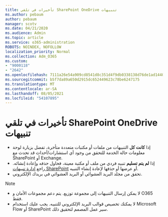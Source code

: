 ```yaml
---
title: تأخيرات في تلقي SharePoint OneDrive تنبيهات
ms.author: pebaum
author: pebaum
manager: scotv
ms.date: 04/21/2020
ms.audience: Admin
ms.topic: article
ms.service: o365-administration
ROBOTS: NOINDEX, NOFOLLOW
localization_priority: Normal
ms.collection: Adm_O365
ms.custom:
- "9000118"
- "2642"
ms.openlocfilehash: 7111a26e54a909cd8541d8c351d4f9db0338138d76de1ad14402b1c86932b79c
ms.sourcegitcommit: b5f7da89a650d2915dc652449623c78be6247175
ms.translationtype: MT
ms.contentlocale: ar-SA
ms.lasthandoff: 08/05/2021
ms.locfileid: "54107895"
---
```

# <a name="delays-in-receiving-sharepoint-and-onedrive-alerts"></a>تأخيرات في تلقي SharePoint OneDrive تنبيهات

- إذا **كانت كل** التنبيهات من ملفات أو مكتبات متعددة متأخرة، تفضل بزيارة لوحة معلومات حالة الخدمة للتحقق من وجود أي استشارات/أحداث قد تحدث مع SharePoint أو Exchange. [](https://portal.office.com/adminportal/home?ref=/servicehealth)
- إذا **لم يتم تسليم** تنبيه فردي من ملف أو مكتبة معينة، فحاول حذفه وإعادة إنشائه. راجع [إدارة تنبيهات SharePoint](https://support.microsoft.com/office/99dfb19c-9a90-4a8c-aba1-aa8c8afb0de2) أو عرضها أو حذفها لإعادة إنشاء التنبيه.
- تحقق من مجلد البريد العشوائي أو البريد العشوائي في بريدك الإلكتروني.

> [!NOTE]
> - لا يمكن إرسال التنبيهات إلى مجموعة توزيع. يتم دعم مجموعات الأمان و O365 فقط.
> - لا يمكنك تخصيص قوالب البريد الإلكتروني للتنبيه. يجب عليك استخدام Microsoft Flow أو SharePoint سير عمل المصمم لتحقيق ذلك.
